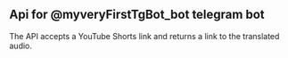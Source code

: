 ## Api for @myveryFirstTgBot_bot telegram bot


The API accepts a YouTube Shorts link and returns a link to the translated audio.
